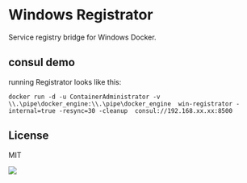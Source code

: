 # Windows Registrator

Service registry bridge for Windows Docker.

##  consul demo

running Registrator looks like this:

```
docker run -d -u ContainerAdministrator -v \\.\pipe\docker_engine:\\.\pipe\docker_engine  win-registrator -internal=true -resync=30 -cleanup  consul://192.168.xx.xx:8500
```

## License

MIT

<img src="https://ga-beacon.appspot.com/UA-58928488-2/registrator/readme?pixel" />
